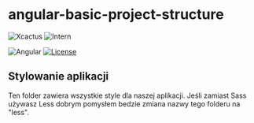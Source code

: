 # angular-basic-project-structure

![Xcactus](https://img.shields.io/badge/Company-Xcactus-ff00f4.svg)
![Intern](https://img.shields.io/badge/Level-Intern-brightgreen.svg)

![Angular](https://img.shields.io/badge/Angular-1.6.*-red.svg)
[![License](https://img.shields.io/badge/license-MIT-blue.svg)](https://opensource.org/licenses/MIT)

## Stylowanie aplikacji

Ten folder zawiera wszystkie style dla naszej aplikacji. Jeśli zamiast Sass używasz Less dobrym pomysłem bedzie zmiana nazwy tego folderu na "less".